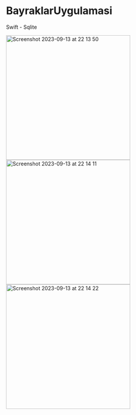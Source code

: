 # BayraklarUygulamasi
Swift - Sqlite


<img width="340" alt="Screenshot 2023-09-13 at 22 13 50" src="https://github.com/enesgumus/BayraklarUygulamasi/assets/80697341/c5701b28-e2a6-420a-88c8-64de803a291a">

<img width="340" alt="Screenshot 2023-09-13 at 22 14 11" src="https://github.com/enesgumus/BayraklarUygulamasi/assets/80697341/8a85870c-fde3-448d-bc48-496b12ce0976">


<img width="340" alt="Screenshot 2023-09-13 at 22 14 22" src="https://github.com/enesgumus/BayraklarUygulamasi/assets/80697341/d85343ff-9aa3-4d53-a1b9-8e16df2379f5">
